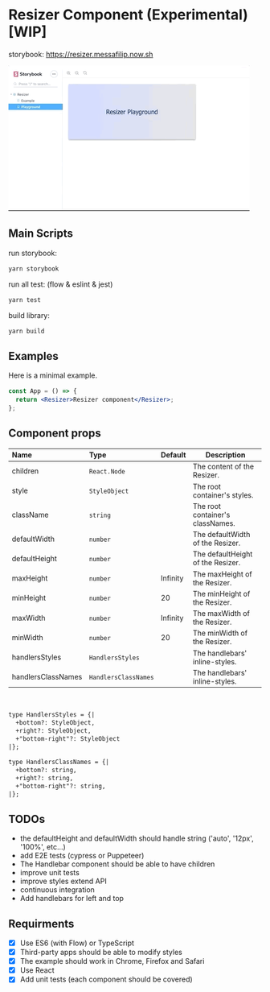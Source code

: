 # Resizer Component (Experimental) [WIP]

storybook: https://resizer.messafilip.now.sh

![storybook gif](./example.gif)

## Main Scripts

run storybook:

```sh
yarn storybook
```

run all test: (flow & eslint & jest)

```sh
yarn test
```

build library:

```sh
yarn build
```

## Examples

Here is a minimal example.

```jsx
const App = () => {
  return <Resizer>Resizer component</Resizer>;
};
```

## Component props

| Name               | Type                 | Default  | Description                       |
| :----------------- | :------------------- | :------- | --------------------------------- |
| children           | `React.Node`         |          | The content of the Resizer.       |
| style              | `StyleObject`        |          | The root container's styles.      |
| className          | `string`             |          | The root container's classNames.  |
| defaultWidth       | `number`             |          | The defaultWidth of the Resizer.  |
| defaultHeight      | `number`             |          | The defaultHeight of the Resizer. |
| maxHeight          | `number`             | Infinity | The maxHeight of the Resizer.     |
| minHeight          | `number`             | 20       | The minHeight of the Resizer.     |
| maxWidth           | `number`             | Infinity | The maxWidth of the Resizer.      |
| minWidth           | `number`             | 20       | The minWidth of the Resizer.      |
| handlersStyles     | `HandlersStyles`     |          | The handlebars' inline-styles.    |
| handlersClassNames | `HandlersClassNames` |          | The handlebars' inline-styles.    |

<br/>

```
type HandlersStyles = {|
  +bottom?: StyleObject,
  +right?: StyleObject,
  +"bottom-right"?: StyleObject
|};
```

```
type HandlersClassNames = {|
  +bottom?: string,
  +right?: string,
  +"bottom-right"?: string,
|};
```

## TODOs

- the defaultHeight and defaultWidth should handle string ('auto', '12px', '100%', etc...)
- add E2E tests (cypress or Puppeteer)
- The Handlebar component should be able to have children
- improve unit tests
- improve styles extend API
- continuous integration
- Add handlebars for left and top

## Requirments

- [x] Use ES6 (with Flow) or TypeScript
- [x] Third-party apps should be able to modify styles
- [x] The example should work in Chrome, Firefox and Safari
- [x] Use React
- [x] Add unit tests (each component should be covered)
